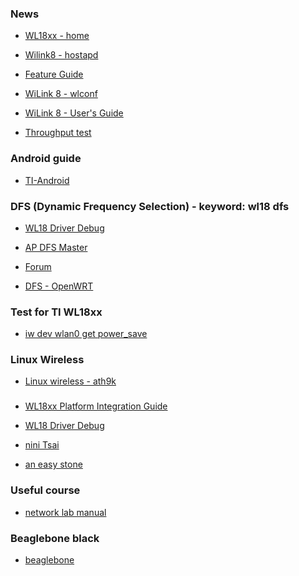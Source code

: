 ###


### News

* [WL18xx - home](http://processors.wiki.ti.com/index.php/WL18xx)

* [Wilink8 - hostapd](http://processors.wiki.ti.com/index.php/WiLink8_WLAN_Demo:_Linux)

* [Feature Guide](http://processors.wiki.ti.com/index.php/WiLink8_Feature_Guide)

* [WiLink 8 - wlconf](http://www.ti.com/lit/an/swra489/swra489.pdf)

* [WiLink 8 - User's Guide](http://www.ti.com/lit/ug/swru423a/swru423a.pdf)

* [Throughput test](http://processors.wiki.ti.com/index.php/WLAN_Throughput_Test)




### Android guide
* [TI-Android](http://processors.wiki.ti.com/index.php/TI-Android-ICS-PortingGuide)







### DFS (Dynamic Frequency Selection) - keyword: wl18 dfs
* [WL18 Driver Debug](http://processors.wiki.ti.com/index.php/WL18xx_Driver_Debug)

* [AP DFS Master](http://processors.wiki.ti.com/index.php/WiLink8_Feature_Guide/AP_DFS_Master)

* [Forum](http://e2e.ti.com/support/wireless_connectivity/wilink_wifi_bluetooth/f/307/p/492490/1780180)

* [DFS - OpenWRT](https://wiki.openwrt.org/doc/techref/dfs)




### Test for TI WL18xx
* [iw dev wlan0 get power_save](https://wireless.wiki.kernel.org/en/users/documentation/iw)



### Linux Wireless
* [Linux wireless - ath9k](https://wireless.wiki.kernel.org/en/users/drivers/ath9k)



###
* [WL18xx Platform Integration Guide](http://processors.wiki.ti.com/index.php/WL18xx_Platform_Integration_Guide)


* [WL18 Driver Debug](http://processors.wiki.ti.com/index.php/WL18xx_Driver_Debug)



* [nini Tsai](http://ninitsai0206.blogspot.tw/2012/05/using-iw-command-to-link-ap.html)


* [an easy stone](http://www.aneasystone.com/archives/2016/08/wireless-analysis-one-monitoring.html)


### Useful course

* [network lab manual](http://sandilands.info/sgordon/teaching/netlab/its332.html#its332ch3.html)





### Beaglebone black
* [beaglebone](https://www.gitbook.com/book/chihyi-liao/beaglebone-black/details)





